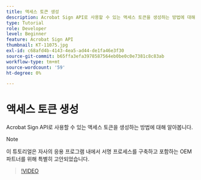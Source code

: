 ```yaml
---
title: 액세스 토큰 생성
description: Acrobat Sign API로 사용할 수 있는 액세스 토큰을 생성하는 방법에 대해 알아봅니다
type: Tutorial
role: Developer
level: Beginner
feature: Acrobat Sign API
thumbnail: KT-11075.jpg
exl-id: c68afd4b-4143-4ea5-ad44-de1fa46e3f30
source-git-commit: b65ffa3efa3978587564eb0be0c0e7381c8c83ab
workflow-type: tm+mt
source-wordcount: '59'
ht-degree: 0%

---
```


# 액세스 토큰 생성

Acrobat Sign API로 사용할 수 있는 액세스 토큰을 생성하는 방법에 대해 알아봅니다.

>[!NOTE]
>
>이 튜토리얼은 자사의 응용 프로그램 내에서 서명 프로세스를 구축하고 포함하는 OEM 파트너를 위해 특별히 고안되었습니다.

>[!VIDEO](https://video.tv.adobe.com/v/347350?hidetitle=true)
